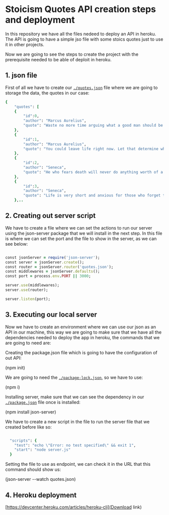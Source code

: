 # Stoicism Quotes API creation steps and deployment

In this repository we have all the files nedeed to deploy an API in heroku. The API is going to have a simple jso file with some stoics quotes just to use it in other projects.

Now we are going to see the steps to create the project with the prerequisite needed to be able of deploit in heroku.

## 1. json file

First of all we have to create our [`./quotes.json`](quotes.json) file where we are going to storage the data, the quotes in our case:

```ruby
{
    "quotes": [
    {
        "id":0,
        "author": "Marcus Aurelius",
        "quote": "Waste no more time arguing what a good man should be. Be One."
    },
    {
        "id":1,
        "author": "Marcus Aurelius",
        "quote": "You could leave life right now. Let that determine what you do and say and think."
    },
    {
        "id":2,
        "author": "Seneca",
        "quote": "He who fears death will never do anything worth of a man who is alive."
    },
    {
        "id":3,
        "author": "Seneca",
        "quote": "Life is very short and anxious for those who forget the past, neglect the present, and fear the future."
    },..

```

## 2. Creating out server script 

We have to create a file where we can set the actions to run our server using the json-server package that we will install in the next step. In this file is where we can set the port and the file to show in the server, as we can see below:

```ruby

const jsonServer = require('json-server');
const server = jsonServer.create();
const router = jsonServer.router('quotes.json');
const middlewares = jsonServer.defaults();
const port = process.env.PORT || 3000;

server.use(middlewares);
server.use(router);

server.listen(port);

```

## 3. Executing our local server

Now we have to create an environment where we can use our json as an API in our machine, this way we are going to make sure that we have all the dependencies needed to deploy the app in heroku, the commands that we are going to need are:

Creating the package.json file which is going to have the configuration of out API:

(npm init)

We are going to need the [`./package-lock.json`](package-lock.json), so we have to use:

(npm i)

Installing server, make sure that we can see the dependency in our [`./package.json`](package.json) file once is installed:

(npm install json-server)

We have to create a new script in the file to run the server file that we created before like so:

```ruby

  "scripts": {
    "test": "echo \"Error: no test specified\" && exit 1",
    "start": "node server.js"
  }

```

Setting the file to use as endpoint, we can check it in the URL that this command should show us:

(json-server --watch quotes.json)

## 4. Heroku deployment

[https://devcenter.heroku.com/articles/heroku-cli](Download link)

